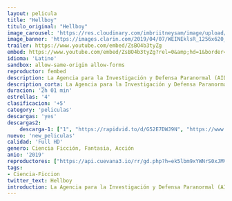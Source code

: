 ```yaml
---
layout: pelicula
title: "Hellboy"
titulo_original: "Hellboy"
image_carousel: 'https://res.cloudinary.com/imbriitneysam/image/upload/v1557029076/hellboy-poster-min.jpg'
image_banner: 'https://images.clarin.com/2019/04/07/WEINEklsR_1256x620__1.jpg'
trailer: https://www.youtube.com/embed/ZsBO4b3tyZg
embed: https://www.youtube.com/embed/ZsBO4b3tyZg?rel=0&amp;hd=1&border=0&wmode=opaque&enablejsapi=1&modestbranding=1&controls=1&showinfo=1
idioma: 'Latino'
sandbox: allow-same-origin allow-forms
reproductor: fembed
description: La Agencia para la Investigación y Defensa Paranormal (AIDP) encomienda a Hellboy la tarea de derrotar a un espíritu ancestral. Nimue, conocida como «La Reina de la Sangre». Nimue fue la amante del mismísimo Merlín durante el reinado del Rey Arturo, de él aprendió los hechizos que la llevaron a ser una de las brujas más poderosas… Pero la locura se apoderó de ella y aprisionó al mago para toda la eternidad. Hace siglos consiguieron acabar con esta villana, enterrándola profundamente, pero ha vuelto de entre los muertos con la intención de destruir a la humanidad con su magia negra.
description_corta: La Agencia para la Investigación y Defensa Paranormal (AIDP) encomienda a Hellboy la tarea de derrotar a un espíritu ancestral. Nimue, conocida como «La Reina de la Sangre». Nimue fue la amante del mismísimo Merlín durante el reinado del...
duracion: '2h 01 min'
estrellas: '4'
clasificacion: '+5'
category: 'peliculas'
descargas: 'yes'
descargas2:
    descarga-1: ["1", "https://rapidvid.to/d/G52E7DWJ9N", "https://www.google.com/s2/favicons?domain=openload.co","OpenLoad","https://res.cloudinary.com/imbriitneysam/image/upload/v1541473684/mexico.png", "Latino", "Full HD"]
nuevo: 'new_peliculas'
calidad: 'Full HD'
genero: Ciencia Ficción, Fantasia, Acción
anio: '2019'
reproductores: ["https://api.cuevana3.io/rr/gd.php?h=ek5lbm9xYWNrS0xJMVp5b21KREk0dFBLbjVkaHhkRGdrOG1jbnBpUnhhS1ZsR09ZWmEybnZKUzBpNUZudFpYcDBKeW5aM2pZcmNtdHhadUdZSld0N1ptU3FadVkyUT09"]
tags:
- Ciencia-Ficcion
twitter_text: Hellboy
introduction: La Agencia para la Investigación y Defensa Paranormal (AIDP) encomienda a Hellboy la tarea de derrotar a un espíritu ancestral. Nimue, conocida como «La Reina de la Sangre». Nimue fue la amante del mismísimo Merlín durante el reinado del
---
```



 







